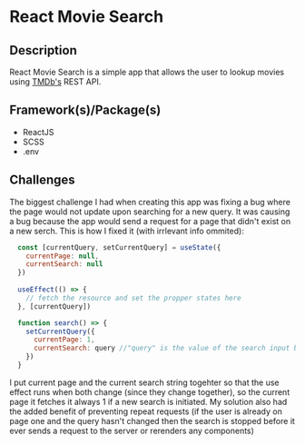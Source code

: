 # React Movie Search
## Description
React Movie Search is a simple app that allows the user to lookup movies using [TMDb's](themovidedb.com) REST API.

## Framework(s)/Package(s)
* ReactJS
* SCSS
* .env

## Challenges
The biggest challenge I had when creating this app was fixing a bug where the page would not update upon searching for a new query. It was causing a bug because the app would send a request for a page that didn't exist on a new serch. This is how I fixed it (with irrlevant info ommited):
```javascript
  const [currentQuery, setCurrentQuery] = useState({
    currentPage: null,
    currentSearch: null
  })
  
  useEffect(() => {
    // fetch the resource and set the propper states here
  }, [currentQuery])

  function search() => {
    setCurrentQuery({
      currentPage: 1,
      currentSearch: query //"query" is the value of the search input box
    })
  }
```
I put current page and the current search string togehter so that the use effect runs when both change (since they change together), so the current page it fetches it always 1 if a new search is initiated. My solution also had the added benefit of preventing repeat requests (if the user is already on page one and the query hasn't changed then the search is stopped before it ever sends a request to the server or rerenders any components)
